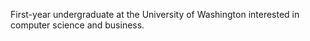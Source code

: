 First-year undergraduate at the University of Washington interested in computer science and business.
<!---
sathvikkurap/sathvikkurap is a ✨ special ✨ repository because its `README.md` (this file) appears on your GitHub profile.
You can click the Preview link to take a look at your changes.
--->
